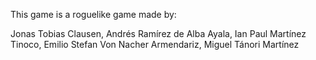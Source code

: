 This game is a roguelike game made by:

Jonas Tobias Clausen, Andrés Ramírez de Alba Ayala, Ian Paul Martínez Tinoco, Emilio Stefan Von Nacher Armendariz, Miguel Tánori Martínez